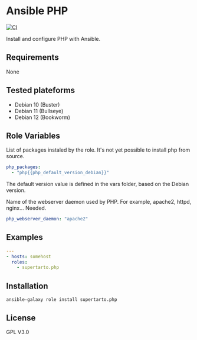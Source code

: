 # Ansible PHP
[![CI](https://github.com/supertarto/ansible-php/actions/workflows/ci.yml/badge.svg)](https://github.com/supertarto/ansible-php/actions/workflows/ci.yml)

Install and configure PHP with Ansible.

## Requirements

None

## Tested plateforms
* Debian 10 (Buster)
* Debian 11 (Bullseye)
* Debian 12 (Bookworm)

## Role Variables
List of packages instaled by the role. It's not yet possible to install php from source.
```yaml
php_packages:
  - "php{{php_default_version_debian}}"
```
The default version value is defined in the vars folder, based on the Debian version.

Name of the webserver daemon used by PHP. For example, apache2, httpd, nginx... Needed.
```yaml
php_webserver_daemon: "apache2"
```
## Examples
```yml
---
- hosts: somehost
  roles:
    - supertarto.php
```

## Installation
```
ansible-galaxy role install supertarto.php
```
## License
GPL V3.0
